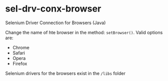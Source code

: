 # sel-drv-conx-browser
Selenium Driver Connection for Browsers (Java)

Change the name of hte browser in the method: `setBrowser()`.  Valid options are:

- Chrome
- Safari
- Opera
- Firefox

Selenium drivers for the browsers exist in the `/libs` folder
